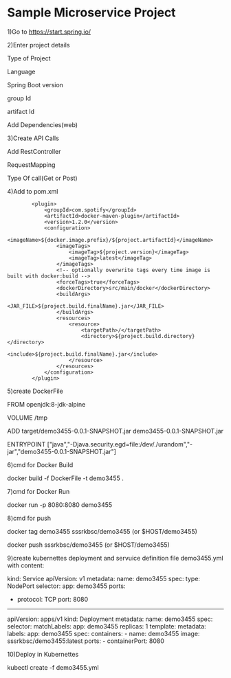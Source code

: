 # Sample Microservice Project

1)Go to https://start.spring.io/

2)Enter project details

  Type of Project
  
  Language
  
  Spring Boot version
  
  group Id
  
  artifact Id
  
  Add Dependencies(web)

3)Create API Calls

  Add RestController
  
  RequestMapping
  
  Type Of call(Get or Post)
  

4)Add to pom.xml

            <plugin>
                <groupId>com.spotify</groupId>
                <artifactId>docker-maven-plugin</artifactId>
                <version>1.2.0</version>
                <configuration>
                    <imageName>${docker.image.prefix}/${project.artifactId}</imageName>
                    <imageTags>
                        <imageTag>${project.version}</imageTag>
                        <imageTag>latest</imageTag>
                    </imageTags>
                    <!-- optionally overwrite tags every time image is built with docker:build -->
                    <forceTags>true</forceTags>
                    <dockerDirectory>src/main/docker</dockerDirectory>
                    <buildArgs>
                        <JAR_FILE>${project.build.finalName}.jar</JAR_FILE>
                    </buildArgs>
                    <resources>
                        <resource>
                            <targetPath>/</targetPath>
                            <directory>${project.build.directory}</directory>
                            <include>${project.build.finalName}.jar</include>
                        </resource>
                    </resources>
                </configuration>
            </plugin>
	
5)create DockerFile 

   FROM openjdk:8-jdk-alpine
   
   VOLUME /tmp
   
   ADD target/demo3455-0.0.1-SNAPSHOT.jar demo3455-0.0.1-SNAPSHOT.jar
   
   ENTRYPOINT ["java","-Djava.security.egd=file:/dev/./urandom","-jar","demo3455-0.0.1-SNAPSHOT.jar"]
	
6)cmd for Docker Build
			
   docker build -f DockerFile -t demo3455 .

7)cmd for Docker Run 

   docker run -p 8080:8080 demo3455
   
8)cmd for push

   docker tag demo3455 sssrkbsc/demo3455 (or $HOST/demo3455)
   
   docker push sssrkbsc/demo3455         (or $HOST/demo3455)
  
9)create kubernettes deployment and servuice definition file demo3455.yml with content:


kind: Service
apiVersion: v1
metadata:
  name: demo3455
spec:
  type: NodePort
  selector:
    app: demo3455
  ports:
  - protocol: TCP
    port: 8080
  
---

apiVersion: apps/v1
kind: Deployment
metadata:
  name: demo3455
spec:
  selector:
      matchLabels:
        app: demo3455
  replicas: 1
  template:
    metadata:
      labels:
        app: demo3455
    spec:
      containers:
        - name: demo3455
          image: sssrkbsc/demo3455:latest
          ports:
            - containerPort: 8080  
  
  
10)Deploy in Kubernettes

kubectl create -f demo3455.yml


